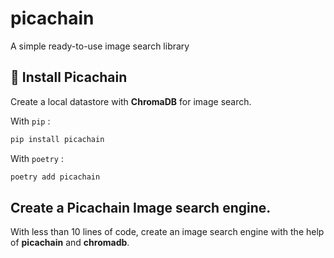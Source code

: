 # picachain
A simple ready-to-use image search library

## 📌 Install Picachain
Create a local datastore with **ChromaDB** for image search.

With `pip` :
```bash
pip install picachain
```

With `poetry` :
```bash
poetry add picachain
```

## Create a Picachain Image search engine.
With less than 10 lines of code, create an image search engine with the help of **picachain** and **chromadb**.





